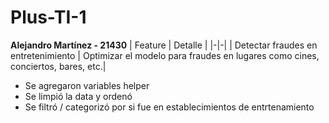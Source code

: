 # Plus-TI-1
**Alejandro Martínez - 21430**
| Feature | Detalle |
|-|-|
| Detectar fraudes en entretenimiento	| Optimizar el modelo para fraudes en lugares como cines, conciertos, bares, etc.|

- Se agregaron variables helper
- Se limpió la data y ordenó
- Se filtró / categorizó por si fue en establecimientos de entrtenamiento
